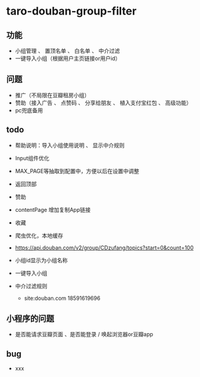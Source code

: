 # taro-douban-group-filter

## 功能
* 小组管理 、 置顶名单 、 白名单 、 中介过滤
* 一键导入小组（根据用户主页链接or用户id）


## 问题
* 推广（不局限在豆瓣租房小组）
* 赞助（接入广告 、 点赞码 、 分享给朋友 、 植入支付宝红包 、 高级功能）
* pc兜底备用


## todo
* 帮助说明：导入小组使用说明 、 显示中介规则
* Input组件优化
* MAX_PAGE等抽取到配置中，方便以后在设置中调整
* 返回顶部
* 赞助
* contentPage 增加复制App链接
* 收藏

* 爬虫优化，本地缓存
* https://api.douban.com/v2/group/CDzufang/topics?start=0&count=100
* 小组id显示为小组名称
* 一键导入小组
* 中介过滤规则
  * site:douban.com 18591619696


## 小程序的问题
* 是否能请求豆瓣页面 、是否能登录 / 唤起浏览器or豆瓣app


## bug
* xxx
